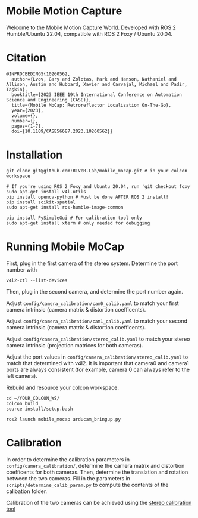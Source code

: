 # Mobile Motion Capture

Welcome to the Mobile Motion Capture World. Developed with ROS 2 Humble/Ubuntu 22.04, compatible with ROS 2 Foxy / Ubuntu 20.04.

# Citation
```
@INPROCEEDINGS{10260562,
  author={Lvov, Gary and Zolotas, Mark and Hanson, Nathaniel and Allison, Austin and Hubbard, Xavier and Carvajal, Michael and Padir, Taşkin},
  booktitle={2023 IEEE 19th International Conference on Automation Science and Engineering (CASE)}, 
  title={Mobile MoCap: Retroreflector Localization On-The-Go}, 
  year={2023},
  volume={},
  number={},
  pages={1-7},
  doi={10.1109/CASE56687.2023.10260562}}
```

# Installation 
```
git clone git@github.com:RIVeR-Lab/mobile_mocap.git # in your colcon workspace

# If you're using ROS 2 Foxy and Ubuntu 20.04, run 'git checkout foxy'
sudo apt-get install v4l-utils
pip install opencv-python # Must be done AFTER ROS 2 install!
pip install scikit-spatial
sudo apt-get install ros-humble-image-common

pip install PySimpleGui # For calibration tool only
sudo apt-get install xterm # only needed for debugging
```

# Running Mobile MoCap
First, plug in the first camera of the stereo system. Determine the port number with
```
v4l2-ctl --list-devices
```
Then, plug in the second camera, and determine the port number again.

Adjust ```config/camera_calibration/cam0_calib.yaml``` to match your first camera intrinsic (camera matrix & distortion coefficents).

Adjust ```config/camera_calibration/cam1_calib.yaml``` to match your second camera intrinsic (camera matrix & distortion coefficents).

Adjust ```config/camera_calibration/stereo_calib.yaml``` to match your stereo camera intrinsic (projection matrices for both cameras).

Adjust the port values in ```config/camera_calibration/stereo_calib.yaml``` to match that determined with v4l2. It is important that camera0 and camera1 ports are always consistent (for example, camera 0 can always refer to the left camera).

Rebuild and resource your colcon workspace.
```
cd ~/YOUR_COLCON_WS/
colcon build
source install/setup.bash
```

```
ros2 launch mobile_mocap arducam_bringup.py
```

# Calibration
In order to determine the calibration parameters in ```config/camera_calibration/```, determine the camera matrix and distortion coefficents for both cameras.
Then, determine the translation and rotation between the two cameras. Fill in the parameters in ```scripts/determine_calib_param.py``` to compute the contents
of the calibation folder.

Calibration of the two cameras can be achieved using the [stereo calibration tool](https://github.com/sourishg/stereo-calibration)
